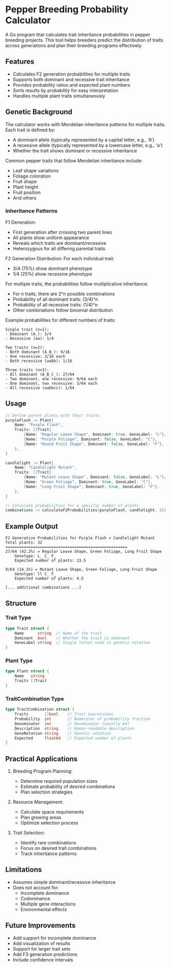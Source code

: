 # Pepper Breeding Probability Calculator

A Go program that calculates trait inheritance probabilities in pepper breeding projects. This tool helps breeders predict the distribution of traits across generations and plan their breeding programs effectively.

## Features

- Calculates F2 generation probabilities for multiple traits
- Supports both dominant and recessive trait inheritance
- Provides probability ratios and expected plant numbers
- Sorts results by probability for easy interpretation
- Handles multiple plant traits simultaneously

## Genetic Background

The calculator works with Mendelian inheritance patterns for multiple traits. Each trait is defined by:
- A dominant allele (typically represented by a capital letter, e.g., 'A')
- A recessive allele (typically represented by a lowercase letter, e.g., 'a')
- Whether the trait shows dominant or recessive inheritance

Common pepper traits that follow Mendelian inheritance include:
- Leaf shape variations
- Foliage coloration
- Fruit shape
- Plant height
- Fruit position
- And others

### Inheritance Patterns

F1 Generation:
- First generation after crossing two parent lines
- All plants show uniform appearance
- Reveals which traits are dominant/recessive
- Heterozygous for all differing parental traits

F2 Generation Distribution:
For each individual trait:
- 3/4 (75%) show dominant phenotype
- 1/4 (25%) show recessive phenotype

For multiple traits, the probabilities follow multiplicative inheritance:
- For n traits, there are 2^n possible combinations
- Probability of all dominant traits: (3/4)^n
- Probability of all recessive traits: (1/4)^n
- Other combinations follow binomial distribution

Example probabilities for different numbers of traits:
```
Single trait (n=1):
- Dominant (A_): 3/4
- Recessive (aa): 1/4

Two traits (n=2):
- Both dominant (A_B_): 9/16
- One recessive: 3/16 each
- Both recessive (aabb): 1/16

Three traits (n=3):
- All dominant (A_B_C_): 27/64
- Two dominant, one recessive: 9/64 each
- One dominant, two recessive: 3/64 each
- All recessive (aabbcc): 1/64
```

## Usage

```go
// Define parent plants with their traits
purpleFlash := Plant{
    Name: "Purple Flash",
    Traits: []Trait{
        {Name: "Regular Leave Shape", Dominant: true, GeneLabel: "L"},
        {Name: "Purple Foliage", Dominant: false, GeneLabel: "C"},
        {Name: "Round Fruit Shape", Dominant: false, GeneLabel: "F"},
    },
}

candlelight := Plant{
    Name: "Candlelight Mutant",
    Traits: []Trait{
        {Name: "Mutant Leave Shape", Dominant: false, GeneLabel: "L"},
        {Name: "Green Foliage", Dominant: true, GeneLabel: "C"},
        {Name: "Long Fruit Shape", Dominant: true, GeneLabel: "F"},
    },
}

// Calculate probabilities for a specific number of plants
combinations := calculateF2Probabilities(purpleFlash, candlelight, 32)
```

## Example Output

```
F2 Generation Probabilities for Purple Flash × Candlelight Mutant
Total plants: 32
=====================================================
27/64 (42.2%) = Regular Leave Shape, Green Foliage, Long Fruit Shape
    Genotype: L_ C_ F_
    Expected number of plants: 13.5

9/64 (14.1%) = Mutant Leave Shape, Green Foliage, Long Fruit Shape
    Genotype: ll C_ F_
    Expected number of plants: 4.5

[... additional combinations ...]
```

## Structure

### Trait Type
```go
type Trait struct {
    Name      string  // Name of the trait
    Dominant  bool    // Whether the trait is dominant
    GeneLabel string  // Single letter used in genetic notation
}
```

### Plant Type
```go
type Plant struct {
    Name   string
    Traits []Trait
}
```

### TraitCombination Type
```go
type TraitCombination struct {
    Traits       []bool    // Trait expressions
    Probability  int       // Numerator of probability fraction
    Denominator  int       // Denominator (usually 64)
    Description  string    // Human-readable description
    GeneNotation string    // Genetic notation
    Expected     float64   // Expected number of plants
}
```

## Practical Applications

1. Breeding Program Planning:
   - Determine required population sizes
   - Estimate probability of desired combinations
   - Plan selection strategies

2. Resource Management:
   - Calculate space requirements
   - Plan growing areas
   - Optimize selection process

3. Trait Selection:
   - Identify rare combinations
   - Focus on desired trait combinations
   - Track inheritance patterns

## Limitations

- Assumes simple dominant/recessive inheritance
- Does not account for:
  - Incomplete dominance
  - Codominance
  - Multiple gene interactions
  - Environmental effects

## Future Improvements

- Add support for incomplete dominance
- Add visualization of results
- Support for larger trait sets
- Add F3 generation predictions
- Include confidence intervals
